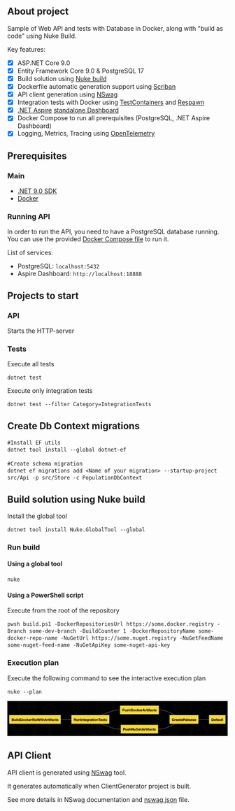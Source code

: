 ## About project
Sample of Web API and tests with Database in Docker, along with "build as code" using Nuke Build.

Key features:
- [x] ASP.NET Core 9.0
- [x] Entity Framework Core 9.0 & PostgreSQL 17
- [x] Build solution using [Nuke build](https://nuke.build)
- [x] Dockerfile automatic generation support using [Scriban](https://github.com/scriban/scriban)
- [x] API client generation using [NSwag](https://github.com/RicoSuter/NSwag)
- [x] Integration tests with Docker using [TestContainers](https://github.com/testcontainers/testcontainers-dotnet) and [Respawn](https://github.com/jbogard/Respawn)
- [x] [.NET Aspire](https://learn.microsoft.com/en-us/dotnet/aspire/get-started/aspire-overview) [standalone Dashboard](https://learn.microsoft.com/en-us/dotnet/aspire/fundamentals/dashboard/standalone?tabs=bash)
- [x] Docker Compose to run all prerequisites (PostgreSQL, .NET Aspire Dashboard)
- [x] Logging, Metrics, Tracing using [OpenTelemetry](https://opentelemetry.io/)

## Prerequisites

### Main
- [.NET 9.0 SDK](https://dotnet.microsoft.com/download/dotnet/9.0)
- [Docker](https://www.docker.com/get-started)

### Running API
In order to run the API, you need to have a PostgreSQL database running. 
You can use the provided [Docker Compose file](docker-compose.yml) to run it.

List of services:
- PostgreSQL: `localhost:5432`
- Aspire Dashboard: `http://localhost:18888`

## Projects to start
### API
Starts the HTTP-server

### Tests
Execute all tests
```shell
dotnet test
```

Execute only integration tests
```shell
dotnet test --filter Category=IntegrationTests
```

## Create Db Context migrations

```shell
#Install EF utils
dotnet tool install --global dotnet-ef

#Create schema migration
dotnet ef migrations add <Name of your migration> --startup-project src/Api -p src/Store -c PopulationDbContext
```
## Build solution using Nuke build

Install the global tool
```shell
dotnet tool install Nuke.GlobalTool --global
```

### Run build
#### Using a global tool
```shell
nuke
```

#### Using a PowerShell script
Execute from the root of the repository
```shell
pwsh build.ps1 -DockerRepositoriesUrl https://some.docker.registry -Branch some-dev-branch -BuildCounter 1 -DockerRepositoryName some-docker-repo-name -NuGetUrl https://some.nuget.registry -NuGetFeedName some-nuget-feed-name -NuGetApiKey some-nuget-api-key
```

### Execution plan
Execute the following command to see the interactive execution plan
```shell
nuke --plan
```
![Build execution plan](build/BuildExecutionPlan.png)

## API Client
API client is generated using [NSwag](https://github.com/RicoSuter/NSwag) tool.

It generates automatically when ClientGenerator project is built.

See more details in NSwag documentation and [nswag.json](src/ClientGenerator/nswag.json) file.